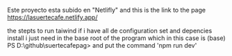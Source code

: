 Este proyecto esta subido en "Netlifly"
and this is the link to the page https://lasuertecafe.netlify.app/

the stepts to run taiwind if i have all de configuration set and depencies install i just need in the base root of the program which in this case is (base) PS D:\github\suertecafepag> and put the command 'npm run dev'
